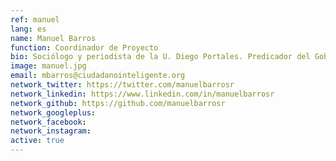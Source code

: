 ```yaml
---
ref: manuel
lang: es
name: Manuel Barros
function: Coordinador de Proyecto
bio: Sociólogo y periodista de la U. Diego Portales. Predicador del GobiernoAbierto y la colaboración como base para democracias más fuertes. Fanático de la comida mexicana y amante de los perros.
image: manuel.jpg
email: mbarros@ciudadanointeligente.org
network_twitter: https://twitter.com/manuelbarrosr
network_linkedin: https://www.linkedin.com/in/manuelbarrosr
network_github: https://github.com/manuelbarrosr
network_googleplus:
network_facebook:
network_instagram:
active: true
---
```

